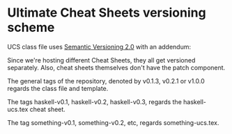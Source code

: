 Ultimate Cheat Sheets versioning scheme
=======================================

UCS class file uses [Semantic Versioning 2.0] with an addendum:

Since we're hosting different Cheat Sheets, they all get versioned separately.
Also, cheat sheets themselves don't have the patch component.

The general tags of the repository, denoted by v0.1.3, v0.2.1 or v1.0.0 regards
the class file and template.

The tags haskell-v0.1, haskell-v0.2, haskell-v0.3, regards the haskell-ucs.tex
cheat sheet.

The tag something-v0.1, something-v0.2, etc, regards something-ucs.tex.

[Semantic Versioning 2.0]: http://semver.org/spec/v2.0.0.html
